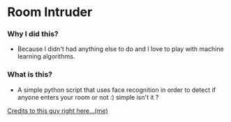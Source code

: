 # Room Intruder

### Why I did this?
<ul>
<li>Because I didn't had anything else to do and I love to play with machine learning algorithms.</li>
</ul>

### What is this? 
<ul>
<li>A simple python script that uses face recognition in order to detect if anyone enters your room or not :) simple isn't it ? </li>
</ul>


<a href="https://www.linkedin.com/in/duarte-miranda-4b8aa1244/">Credits to this guy right here...(me)</a>
